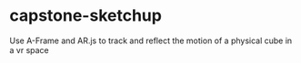 # capstone-sketchup

Use A-Frame and AR.js to track and reflect the motion of a physical cube in a vr space
